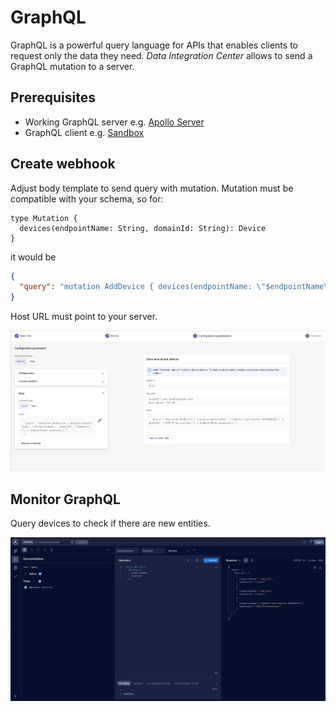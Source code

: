 # GraphQL

GraphQL is a powerful query language for APIs that enables clients to request only the data they need. 
*Data Integration Center* allows to send a GraphQL mutation to a server.

## Prerequisites

- Working GraphQL server e.g. [Apollo Server](https://www.apollographql.com/docs/apollo-server/v2/getting-started/)
- GraphQL client e.g. [Sandbox](https://studio.apollographql.com/sandbox/explorer)

## Create webhook

Adjust body template to send query with mutation. Mutation must be compatible with your schema, so for:

```gql
type Mutation {
  devices(endpointName: String, domainId: String): Device
}
```

it would be

```json
{
  "query": "mutation AddDevice { devices(endpointName: \"$endpointName\", domainId: \"$domainId\") { endpointName domainId } }" 
}
```

Host URL must point to your server.

![graphql-configuration](../images/graphql-configuration.webp)

## Monitor GraphQL

Query devices to check if there are new entities.

![graphql-explorer](../images/graphql-explorer.webp)
